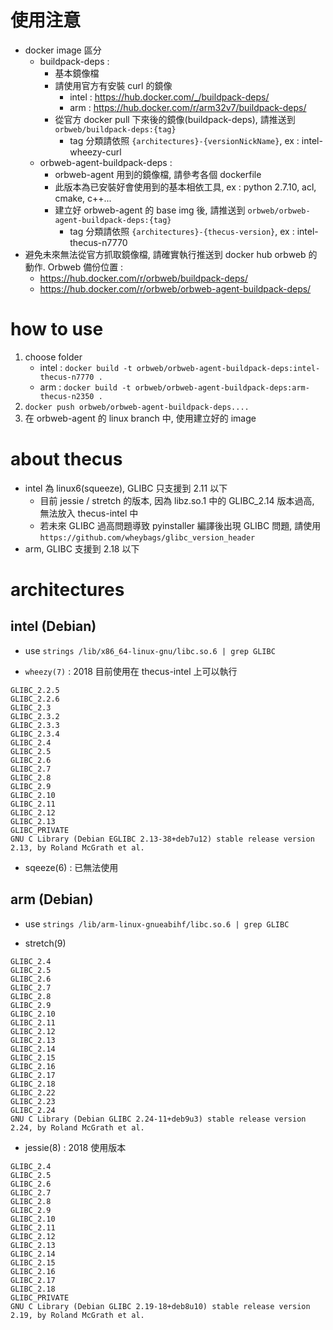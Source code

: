 # 使用注意
- docker image 區分
    - buildpack-deps :
        - 基本鏡像檔
        - 請使用官方有安裝 curl 的鏡像
            - intel : https://hub.docker.com/_/buildpack-deps/
            - arm : https://hub.docker.com/r/arm32v7/buildpack-deps/
        - 從官方 docker pull 下來後的鏡像(buildpack-deps), 請推送到 `orbweb/buildpack-deps:{tag}`
            - tag 分類請依照 `{architectures}-{versionNickName}`, ex : intel-wheezy-curl
    - orbweb-agent-buildpack-deps : 
        - orbweb-agent 用到的鏡像檔, 請參考各個 dockerfile
        - 此版本為已安裝好會使用到的基本相依工具, ex : python 2.7.10, acl, cmake, c++...
        - 建立好 orbweb-agent 的 base img 後, 請推送到 `orbweb/orbweb-agent-buildpack-deps:{tag}`
            - tag 分類請依照 `{architectures}-{thecus-version}`, ex : intel-thecus-n7770
- 避免未來無法從官方抓取鏡像檔, 請確實執行推送到 docker hub orbweb 的動作. Orbweb 備份位置 : 
    - https://hub.docker.com/r/orbweb/buildpack-deps/
    - https://hub.docker.com/r/orbweb/orbweb-agent-buildpack-deps/

# how to use
1. choose folder
    - intel : `docker build -t orbweb/orbweb-agent-buildpack-deps:intel-thecus-n7770 .`
    - arm : `docker build -t orbweb/orbweb-agent-buildpack-deps:arm-thecus-n2350 .`
2. `docker push orbweb/orbweb-agent-buildpack-deps....`
3. 在 orbweb-agent 的 linux branch 中, 使用建立好的 image

# about thecus
- intel 為 linux6(squeeze), GLIBC 只支援到 2.11 以下
    - 目前 jessie / stretch 的版本, 因為 libz.so.1 中的 GLIBC_2.14 版本過高, 無法放入 thecus-intel 中
    - 若未來 GLIBC 過高問題導致 pyinstaller 編譯後出現 GLIBC 問題, 請使用 `https://github.com/wheybags/glibc_version_header`
- arm, GLIBC 支援到 2.18 以下

# architectures

## intel (Debian)
- use `strings /lib/x86_64-linux-gnu/libc.so.6 | grep GLIBC`

- `wheezy(7)` : 2018 目前使用在 thecus-intel 上可以執行
>
```
GLIBC_2.2.5
GLIBC_2.2.6
GLIBC_2.3
GLIBC_2.3.2
GLIBC_2.3.3
GLIBC_2.3.4
GLIBC_2.4
GLIBC_2.5
GLIBC_2.6
GLIBC_2.7
GLIBC_2.8
GLIBC_2.9
GLIBC_2.10
GLIBC_2.11
GLIBC_2.12
GLIBC_2.13
GLIBC_PRIVATE
GNU C Library (Debian EGLIBC 2.13-38+deb7u12) stable release version 2.13, by Roland McGrath et al.
```

- sqeeze(6) : 已無法使用

## arm (Debian)
- use `strings /lib/arm-linux-gnueabihf/libc.so.6 | grep GLIBC`

- stretch(9)
>
```
GLIBC_2.4
GLIBC_2.5
GLIBC_2.6
GLIBC_2.7
GLIBC_2.8
GLIBC_2.9
GLIBC_2.10
GLIBC_2.11
GLIBC_2.12
GLIBC_2.13
GLIBC_2.14
GLIBC_2.15
GLIBC_2.16
GLIBC_2.17
GLIBC_2.18
GLIBC_2.22
GLIBC_2.23
GLIBC_2.24
GNU C Library (Debian GLIBC 2.24-11+deb9u3) stable release version 2.24, by Roland McGrath et al.
```

- jessie(8) : 2018 使用版本
>
```
GLIBC_2.4
GLIBC_2.5
GLIBC_2.6
GLIBC_2.7
GLIBC_2.8
GLIBC_2.9
GLIBC_2.10
GLIBC_2.11
GLIBC_2.12
GLIBC_2.13
GLIBC_2.14
GLIBC_2.15
GLIBC_2.16
GLIBC_2.17
GLIBC_2.18
GLIBC_PRIVATE
GNU C Library (Debian GLIBC 2.19-18+deb8u10) stable release version 2.19, by Roland McGrath et al.
```



